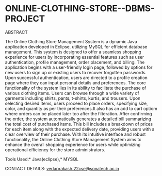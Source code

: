 # ONLINE-CLOTHING-STORE--DBMS-PROJECT

ABSTRACT

The Online Clothing Store Management System is a dynamic Java application developed in Eclipse, utilizing MySQL for efficient database management. This system is designed to offer a seamless shopping experience for users by incorporating essential features such as user authentication, profile management, order placement, and billing.
The application begins with a user-friendly login page, followed by options for new users to sign up or existing users to recover forgotten passwords. Upon successful authentication, users are directed to a profile creation page where they can input personal details and preferences.
The core functionality of the system lies in its ability to facilitate the purchase of various clothing items. Users can browse through a wide variety of garments including shirts, pants, t-shirts, kurtis, and trousers. Upon selecting desired items, users proceed to place orders, specifying size, color, and quantity as per their preferences.It also has an add to cart optiom where orders can be placed later too after the filteration.
After confirming the order, the system automatically generates a detailed bill summarizing the total cost of purchased items. This bill includes a breakdown of prices for each item along with the expected delivery date, providing users with a clear overview of their purchase.
With its intuitive interface and robust functionality, the Online Clothing Store Management System aims to enhance the overall shopping experience for users while optimizing operational efficiency for the store administrators.


Tools Used:*  Java(eclipse),*  MYSQL


CONTACT DETAILS:  vedaprakash.22cse@sonatech.ac.in

              
